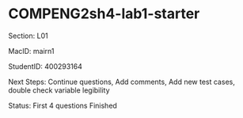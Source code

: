 # COMPENG2sh4-lab1-starter

Section: L01

MacID: mairn1

StudentID: 400293164

Next Steps: Continue questions, Add comments, Add new test cases, double check variable legibility

Status: First 4 questions Finished
